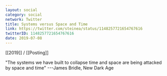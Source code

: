 ```yaml
---
layout: social
category: social
network: Twitter
title: Systems versus Space and Time
link: https://twitter.com/steinea/status/1148257721654767616
twitterID: 1148257721654767616
date: 2019-07-08
---
```


[[2019]] / [[Posting]]

"The systems we have built to collapse time and space are being attacked by space and time" ---James Bridle, New Dark Age
